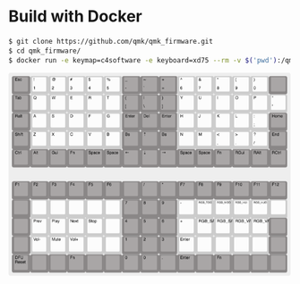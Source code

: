 # Build with Docker


```sh
$ git clone https://github.com/qmk/qmk_firmware.git
$ cd qmk_firmware/
$ docker run -e keymap=c4software -e keyboard=xd75 --rm -v $('pwd'):/qmk:rw edasque/qmk_firmware
```

![Layout](./keyboard-layout.png)